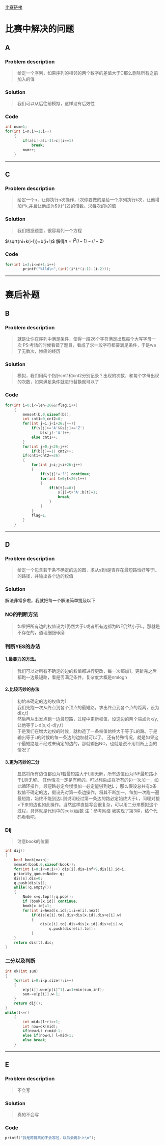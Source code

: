 [比赛链接](https://cn.vjudge.net/contest/168561)

# 比赛中解决的问题
## A
### Problem description
> 给定一个序列，如果序列的相邻的两个数字的差值大于C那么删除所有之前加入的值

### Solution
> 我们可以从后往前模拟，这样没有后效性

### Code
```cpp
int num=1;
for(int i=n;i>=1;i--)
	{
		if(a[i]-a[i-1]>c||i==1)
			break;
		num++;
	}
```
*****


## C
### Problem description
> 给定一个n，让你执行n次操作，t次你要做的是给一个序列执行k次，让他增加t\*k,并且让他成为${t}^{2}的倍数。求每次的k的值

### Solution
> 我们根据题意，很容易列一个方程

$\sqrt{ni+k(i-1)}=b(i+1)$
解得$n=i^{2}(i-1)-(i-2)$

### Code
```cpp
for(int i=3;i<=n+1;i++)
		printf("%lld\n",(int)(i*i*(i-1)-(i-2)));
```
*****

# 赛后补题

## B
### Problem description
> 就是让你在序列中满足条件，使得一段26个字符满足出现每个大写字母一次
>PS:考场的时候看错了题目，看成了求一段字符都要满足条件，于是wa了无数次，惨痛的经历

### Solution
> 模拟，我们用两个指针cnt1和cnt2分别记录？出现的次数，和每个字母出现的次数，如果满足条件就进行替换就可以了

### Code
```cpp
for(int i=0;i<=len-26&&!flag;i++)
	{
		memset(b,0,sizeof(b));
		int cnt1=0,cnt2=0;
		for(int j=i;j<i+26;j++){
			if(s[j]>='A'&&s[j]<='Z')
				b[s[j]-'A']++;
			else cnt1++;
		}
		for(int j=0;j<26;j++)
			if(b[j]==1) cnt2++;
		if(cnt1+cnt2==26)
		{
			for(int j=i;j<i+26;j++)
			{
				if(s[j]!='?') continue;
				for(int t=0;t<26;t++)
				{
					if(b[t]==0){
						s[j]=t+'A';b[t]=1;
						break;
					}
				}
			}
			flag=1;
		}
	}
```
*****


## D
### Problem description
> 给定一个包含若干条不确定的边的图，求从s到t是否存在最短路恰好等于L的路径，并输出各个边的权值

### Solution
解法非常多啦，我就把每一个解法简单提及以下   
### NO的判断方法   
>如果把所有边的权值设为1仍然大于L或者所有边都为INF仍然小于L，那就是不存在的，道理细细琢磨  
### 判断YES的办法   
#### 1.最暴力的方法。   
>我们可以对所有不确定的边的权值都进行更改，每一次都加1，更新完之后都跑一边最短路，看是否满足条件，复杂度大概是nmlogn   
#### 2.比较巧妙的办法  
>初始未确定的边的权值为1.     
我们先跑一次从终点到各个顶点的最短路，求出终点到各个点的距离，设为d[x,t]  
然后再从出发点跑一边最短路，过程中更新权值，设这边的两个端点为x/y,让他等于L-d[s,x]-d[y,t]    
于是我们在增大边权的时候，就构造了一条权值始终大于等于L的路。于是输出等于L的时候的每一条边的边权就可以了。
>还有特殊情况，就是如果这个最短路是不经过未确定的边的，那就输出NO，也就是说不用判断上面的情况了
#### 3.更为巧妙的二分
>显然将所有边值都设为1若最短路大于L则无解，所有边值设为INF最短路小于L则无解。
其他情况一定是有解的。可以想象成将所有的边一次加一，如此循环操作，最短路必定会慢慢加一必定能够到达L；
那么假设总共有x条权值不确定的边，假设先对第一条边操作，将其不断加一，每加一次跑一遍最短路，始终不能到达L则说明经过第一条边的路必定始终大于L，同理对接>下来的边也如此操作。当然这样直接写会很复杂，可以用二分来模拟这个过程，具体就是代码中的cek()函数
注：参考网络
我实现了第3种，粘个代码看看吧。

### Dij
>注意book的位置
```cpp
int dij()
{
	bool book[maxn];
	memset(book,0,sizeof(book));
	for(int i=0;i<=n;i++) dis[i].dis=inf+9,dis[i].id=i;
	priority_queue<Node> q;
	dis[s].dis=0;
	q.push(dis[s]);
	while(!q.empty())
	{
		Node x=q.top();q.pop();
		if (book[x.id]) continue;
		book[x.id]=1;
		for(int i=head[x.id];i;i=e[i].next)
			if(dis[e[i].to].dis>dis[x.id].dis+e[i].w)
			{
				dis[e[i].to].dis=dis[x.id].dis+e[i].w;
					q.push(dis[e[i].to]);
			}
	}
	return dis[t].dis;
}
```
### 二分以及判断
```cpp
int ok(int sum)
{
	for(int i=0;i<p.size();i++)
	{
		e[p[i]].w=e[p[i]^1].w=1+min(sum,inf);
		sum-=e[p[i]].w-1;
	}
	return dij();
}
while(l<=r)
	{
		int mid=(l+r)>>1;
		int now=ok(mid);
		if(now>L) r=mid-1;
		else if(now<L) l=mid+1;
		else break;
	}
````
*****

## E
### Problem description
> 不会写

### Solution
> 真的不会写

### Code
```cpp
printf("我是蒟蒻真的不会写啦，以后会再补上\n");
```
